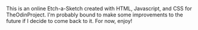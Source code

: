 This is an online Etch-a-Sketch created with HTML, Javascript, and CSS for TheOdinProject. I'm probably bound to make some improvements to the future if I decide to come back to it. For now, enjoy!